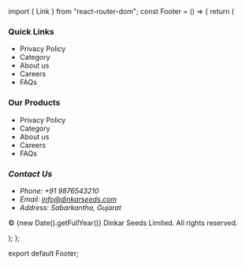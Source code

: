 import { Link } from "react-router-dom";
const Footer = () => {
  return (
    <footer className="w-full bg-gray-900 text-white">
      <div className="flex items-center justify-around p-6">
        <div className="list1">
          <h3 className="text-2xl mb-4">Quick Links</h3>
          <ul className="space-y-2 ">
            <li className="text-white hover:text-gray-200 hover:underline cursor-pointer">
              Privacy Policy
            </li>
            <li className="text-white hover:text-gray-200 hover:underline cursor-pointer">
              Category
            </li>
            <li className="text-white hover:text-gray-200 hover:underline cursor-pointer">
              About us
            </li>
            <li className="text-white hover:text-gray-200 hover:underline cursor-pointer">
              Careers
            </li>
            <li className="text-white hover:text-gray-200 hover:underline cursor-pointer">
              FAQs
            </li>
          </ul>
        </div>
        <div className="list2">
          <h3 className="text-2xl mb-4">Our Products</h3>
          <ul className="space-y-2 ">
            <li className="text-white hover:text-gray-200 hover:underline cursor-pointer">
              Privacy Policy
            </li>
            <li className="text-white hover:text-gray-200 hover:underline cursor-pointer">
              Category
            </li>
            <li className="text-white hover:text-gray-200 hover:underline cursor-pointer">
              About us
            </li>
            <li className="text-white hover:text-gray-200 hover:underline cursor-pointer">
              Careers
            </li>
            <li className="text-white hover:text-gray-200 hover:underline cursor-pointer">
              FAQs
            </li>
          </ul>
        </div>
        <div className="address">
          <address>
            <h3 className="text-2xl mb-4">Contact Us</h3>
            <ul className="space-y-2">
              <li>Phone: +91 9876543210</li>
              <li>Email: info@dinkarseeds.com</li>
              <li>Address: Sabarkantha, Gujarat</li>
            </ul>
          </address>
        </div>
      </div>
      <div className="border-t border-slate-700 mt-8 pt-8 text-center text-white">
        <p>
          &copy; {new Date().getFullYear()} Dinkar Seeds Limited. All rights
          reserved.
        </p>
      </div>
    </footer>
  );
};

export default Footer;
